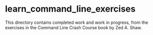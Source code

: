 learn_command_line_exercises
============================

This directory contains completed work and work in progress, from the exercises in the Command Line Crash Course book by Zed A. Shaw.
